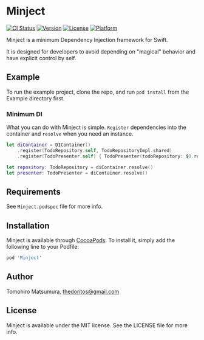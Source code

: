 # Minject

[![CI Status](https://img.shields.io/travis/thedoritos/Minject.svg?style=flat)](https://travis-ci.org/thedoritos/Minject)
[![Version](https://img.shields.io/cocoapods/v/Minject.svg?style=flat)](https://cocoapods.org/pods/Minject)
[![License](https://img.shields.io/cocoapods/l/Minject.svg?style=flat)](https://cocoapods.org/pods/Minject)
[![Platform](https://img.shields.io/cocoapods/p/Minject.svg?style=flat)](https://cocoapods.org/pods/Minject)

Minject is a minimum Dependency Injection framework for Swift.

It is designed for developers to avoid depending on "magical" behavior and have explicit control by self.

## Example

To run the example project, clone the repo, and run `pod install` from the Example directory first.

### Minimum DI

What you can do with Minject is simple. `Register` dependencies into the container and `resolve` when you need an instance.

```swift
let diContainer = DIContainer()
    .register(TodoRepository.self, TodoRepositoryImpl.shared)
    .register(TodoPresenter.self) { TodoPresenter(todoRepository: $0.resolve()) }

let repository: TodoRepository = diContainer.resolve()
let presenter: TodoPresenter = diContainer.resolve()
```

## Requirements

See `Minject.podspec` file for more info.

## Installation

Minject is available through [CocoaPods](https://cocoapods.org). To install
it, simply add the following line to your Podfile:

```ruby
pod 'Minject'
```

## Author

Tomohiro Matsumura, thedoritos@gmail.com

## License

Minject is available under the MIT license. See the LICENSE file for more info.
